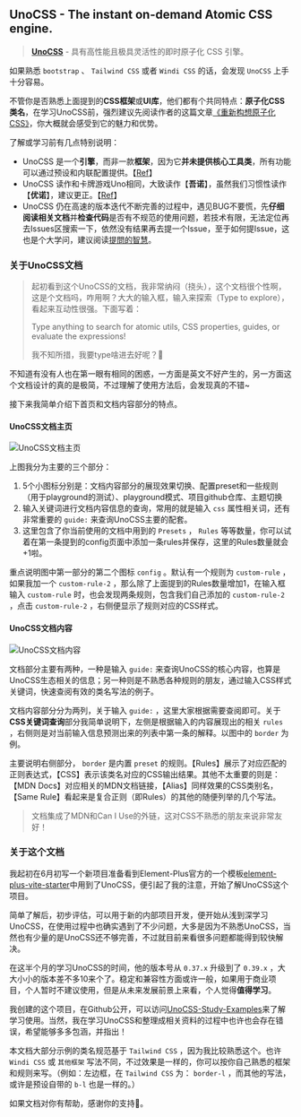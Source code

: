 ## UnoCSS - The instant on-demand Atomic CSS engine.

> [**UnoCSS**](https://github.com/unocss/unocss) - 具有高性能且极具灵活性的即时原子化 CSS 引擎。

如果熟悉 `bootstrap` 、 `Tailwind CSS` 或者 `Windi CSS` 的话，会发现 `UnoCSS` 上手十分容易。

不管你是否熟悉上面提到的**CSS框架**或**UI库**，他们都有个共同特点：**原子化CSS类名**，在学习UnoCSS前，强烈建议先阅读作者的这篇文章[《重新构想原子化 CSS》](https://antfu.me/posts/reimagine-atomic-css-zh)，你大概就会感受到它的魅力和优势。

了解或学习前有几点特别说明：

* UnoCSS 是一个**引擎**，而非一款**框架**，因为它**并未提供核心工具类**，所有功能可以通过预设和内联配置提供。【[Ref](https://antfu.me/posts/reimagine-atomic-css-zh#%E5%90%91%E4%BD%A0%E4%BB%8B%E7%BB%8D-unocss)】
* UnoCSS 读作和卡牌游戏Uno相同，大致读作【**吾诺**】，虽然我们习惯性读作【**优诺**】，建议更正。【[Ref](https://discord.com/channels/937808017016119440/937811334907723806/981899159546236978)】
* UnoCSS 仍在高速的版本迭代不断完善的过程中，遇见BUG不要慌，先**仔细阅读相关文档**并**检查代码**是否有不规范的使用问题，若技术有限，无法定位再去Issues区搜索一下，依然没有结果再去提一个Issue，至于如何提Issue，这也是个大学问，建议阅读[提問的智慧](https://github.com/ryanhanwu/How-To-Ask-Questions-The-Smart-Way)。

### 关于UnoCSS文档

> 起初看到这个UnoCSS的文档，我非常纳闷（挠头），这个文档很个性啊，这是个文档吗，咋用啊？大大的输入框，输入来探索（Type to explore），看起来互动性很强。下面写着：
>
> Type anything to search for atomic utils, CSS properties, guides, or evaluate the expressions!
>
> 我不知所措，我要type啥进去好呢？🤨

不知道有没有人也在第一眼有相同的困惑，一方面是英文不好产生的，另一方面这个文档设计的真的是极简，不过理解了使用方法后，会发现真的不错~

接下来我简单介绍下首页和文档内容部分的特点。

#### UnoCSS文档主页

![UnoCSS文档主页](/images/UnoCSS_Index.png)

上图我分为主要的三个部分：

1. 5个小图标分别是：文档内容部分的展现效果切换、配置preset和一些规则（用于playground的测试）、playground模式、项目github仓库、主题切换
2. 输入关键词进行文档内容信息的查询，常用的就是输入 `css` 属性相关词，还有非常重要的 `guide:` 来查询UnoCSS主要的配套。
3. 这里包含了你当前使用的文档中用到的 `Presets` ， `Rules` 等等数量，你可以试着在第一条提到的config页面中添加一条rules并保存，这里的Rules数量就会+1啦。

重点说明图中第一部分的第二个图标 `config` 。默认有一个规则为 `custom-rule` ，如果我加一个 `custom-rule-2` ，那么除了上面提到的Rules数量增加1，在输入框输入 `custom-rule` 时，也会发现两条规则，包含我们自己添加的 `custom-rule-2` ，点击 `custom-rule-2` ，右侧便显示了规则对应的CSS样式。

#### UnoCSS文档内容

![UnoCSS文档内容](/images/UnoCSS_Docs.png)

文档部分主要有两种，一种是输入 `guide:` 来查询UnoCSS的核心内容，也算是UnoCSS生态相关的信息；另一种则是不熟悉各种规则的朋友，通过输入CSS样式关键词，快速查阅有效的类名写法的例子。

文档内容部分分为两列，关于输入 `guide:` ，这里大家根据需要查阅即可。关于**CSS关键词查询**部分我简单说明下，左侧是根据输入的内容展现出的相关 `rules` ，右侧则是对当前输入信息预测出来的列表中第一条的解释。以图中的 `border` 为例。

主要说明右侧部分， `border` 是内置 `preset` 的规则。【Rules】展示了对应匹配的正则表达式，【CSS】表示该类名对应的CSS输出结果。其他不太重要的则是：【MDN Docs】对应相关的MDN文档链接，【Alias】同样效果的CSS类别名，【Same Rule】看起来是复合正则（即Rules）的其他的随便列举的几个写法。

> 文档集成了MDN和Can I Use的外链，这对CSS不熟悉的朋友来说非常友好！

### 关于这个文档

我起初在6月初写一个新项目准备看到Element-Plus官方的一个模板[element-plus-vite-starter](https://github.com/element-plus/element-plus-vite-starter)中用到了UnoCSS，便引起了我的注意，开始了解UnoCSS这个项目。

简单了解后，初步评估，可以用于新的内部项目开发，便开始从浅到深学习UnoCSS，在使用过程中也确实遇到了不少问题，大多是因为不熟悉UnoCSS，当然也有少量的是UnoCSS还不够完善，不过就目前来看很多问题都能得到较快解决。

在这半个月的学习UnoCSS的时间，他的版本号从 `0.37.x` 升级到了 `0.39.x` ，大大小小的版本差不多10来个了。稳定和兼容性方面或许一般，如果用于商业项目，个人暂时不建议使用，但是从未来发展前景上来看，个人觉得**值得学习**。

我创建的这个项目，在Github公开，可以访问[UnoCSS-Study-Examples](https://github.com/whidy/UnoCSS-Study-Examples)来了解学习使用。当然，我在学习UnoCSS和整理成相关资料的过程中也许也会存在错误，希望能够多多包涵，并指出！

本文档大部分示例的类名规范基于 `Tailwind CSS` ，因为我比较熟悉这个。也许 `Windi CSS` 或 `其他框架` 写法不同，不过效果是一样的，你可以按你自己熟悉的框架和规则来写。（例如：左边框，在 `Tailwind CSS` 为： `border-l` ，而其他的写法，或许是预设自带的 `b-l` 也是一样的。）

如果文档对你有帮助，感谢你的支持🥰。
